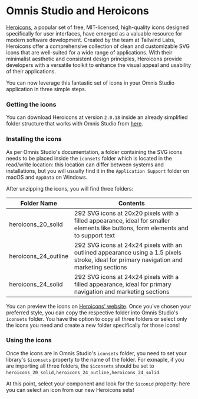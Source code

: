# Omnis Studio and Heroicons

[Heroicons](https://github.com/tailwindlabs/heroicons), a popular set of free, MIT-licensed, high-quality icons designed specifically for user interfaces, have emerged as a valuable resource for modern software development. Created by the team at Tailwind Labs, Heroicons offer a comprehensive collection of clean and customizable SVG icons that are well-suited for a wide range of applications. With their minimalist aesthetic and consistent design principles, Heroicons provide developers with a versatile toolkit to enhance the visual appeal and usability of their applications.

You can now leverage this fantastic set of icons in your Omnis Studio application in three simple steps.

### Getting the icons

You can download Heroicons at version `2.0.18` inside an already simplified folder structure that works with Omnis Studio from [here](https://github.com/andreiaugustin/omnis-heroicons/archive/refs/heads/main.zip).


### Installing the icons

As per Omnis Studio's documentation, a folder containing the SVG icons needs to be placed inside the `iconsets` folder which is located in the read/write location: this location can differ between systems and installations, but you will usually find it in the `Application Support` folder on macOS and `AppData` on Windows.

After unzipping the icons, you will find three folders:

Folder Name | Contents
---|---
heroicons_20_solid | 292 SVG icons at 20x20 pixels with a filled appearance, ideal for smaller elements like buttons, form elements and to support text
heroicons_24_outline | 292 SVG icons at 24x24 pixels with an outlined appearance using a 1.5 pixels stroke, ideal for primary navigation and marketing sections 
heroicons_24_solid | 292 SVG icons at 24x24 pixels with a filled appearance, ideal for primary navigation and marketing sections

You can preview the icons on [Heroicons' website](https://heroicons.com/). Once you've chosen your preferred style, you can copy the respective folder into Omnis Studio's `iconsets` folder. You have the option to copy all three folders or select only the icons you need and create a new folder specifically for those icons!


### Using the icons

Once the icons are in Omnis Studio's `iconsets` folder, you need to set your library's `$iconsets` property to the name of the folder. For exmaple, if you are importing all three folders, the `$iconsets` should be set to `heroicons_20_solid,heroicons_24_outline,heroicons_24_solid`.

At this point, select your component and look for the `$iconid` property: here you can select an icon from our new Heroicons sets!